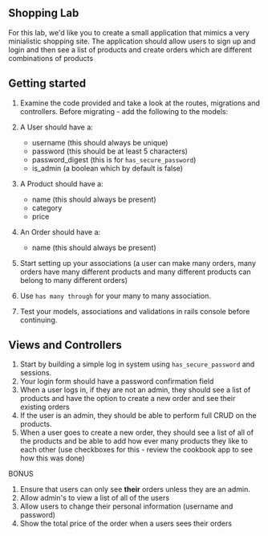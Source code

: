 ## Shopping Lab

For this lab, we'd like you to create a small application that mimics a very minialistic shopping site. The application should allow users to sign up and login and then see a list of products and create orders which are different combinations of products

## Getting started

1. Examine the code provided and take a look at the routes, migrations and controllers. Before migrating - add the following to the models: 

2. A User should have a:

	- username (this should always be unique)
	- password (this should be at least 5 characters)
	- password_digest (this is for `has_secure_password`)
	- is_admin (a boolean which by default is false)
	
3. A Product should have a:
	- name (this should always be present)
	- category
	- price

3. An Order should have a:
	- name (this should always be present)	
2. Start setting up your associations (a user can make many orders, many orders have many different products and many different products can belong to many different orders)
3. Use `has many through` for your many to many association.
4. Test your models, associations and validations in rails console before continuing.

## Views and Controllers

1. Start by building a simple log in system using `has_secure_password` and sessions.
2. Your login form should have a password confirmation field 
3. When a user logs in, if they are not an admin, they should see a list of products and have the option to create a new order and see their existing orders
4. If the user is an admin, they should be able to perform full CRUD on the products.
5. When a user goes to create a new order, they should see a list of all of the products and be able to add how ever many products they like to each other (use checkboxes for this - review the cookbook app to see how this was done)

BONUS

1. Ensure that users can only see __their__ orders unless they are an admin.
2. Allow admin's to view a list of all of the users 
3. Allow users to change their personal information (username and password)
4. Show the total price of the order when a users sees their orders
